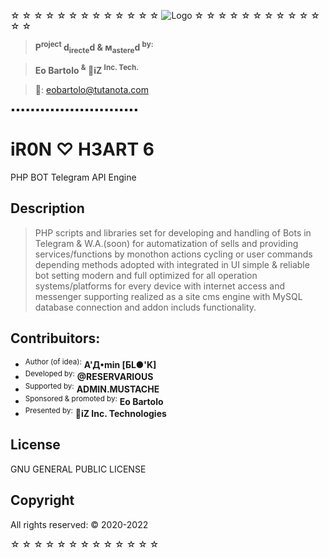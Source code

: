 ☆ ☆ ☆ ☆ ☆ ☆ ☆ ☆ ☆ ☆ ☆ ☆ ☆
![Logo](https://shadowservice.site/engine/iH.Logo.png)
☆ ☆ ☆ ☆ ☆ ☆ ☆ ☆ ☆ ☆ ☆ ☆ ☆
> **P<sup>roject</sup> d<sub>irecte</sub>d & м<sub>astere</sub>d <sup>by:</sup>**

> **Eo Bartolo <sup>&</sup> 🎱iZ <sup>Inc. Tech.</sup>**

> 📧:  eobartolo@tutanota.com

▪▪▪▪▪▪▪▪▪▪▪▪▪▪▪▪▪▪▪▪▪▪▪▪▪▪

# iR0N ♡ H3ART 6
PHP BOT Telegram API Engine


## Description
> PHP scripts and libraries set
> for developing and handling of
> Bots in Telegram & W.A.(soon)
> for automatization of sells and
> providing services/functions
> by monothon actions cycling or 
> user commands depending methods
> adopted with integrated in UI
> simple & reliable bot setting
> modern and full optimized for
> all operation systems/platforms
> for every device with internet
> access and messenger supporting
> realized as a site cms engine
> with MySQL database connection
> and addon includs functionality.

## Contribuitors:
- <sup>Author (of idea):</sup> **А'Д•min [БL●'K]**
- <sup>Developed by:</sup>  **@RESERVARIOUS**
- <sup>Supported by:</sup> **ADMIN.MUSTACHE**
- <sup>Sponsored & promoted by:</sup> **Eo Bartolo**
- <sup>Presented by:</sup> **🎱iZ Inc. Technologies**

## License
GNU GENERAL PUBLIC LICENSE

## Copyright
All rights reserved: © 2020-2022

☆ ☆ ☆ ☆ ☆ ☆ ☆ ☆ ☆ ☆ ☆ ☆ ☆
